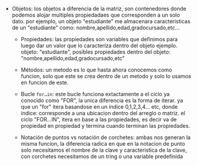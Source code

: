 * Objetos:
 los objetos a diferencia de la matriz, son contenedores donde podemos alojar  multiples propiedadaes que corresponden a un solo dato. por ejemplo, un objeto "estudiante" me almacenara caracteristicas de un "estudiante" como: nombre,apellido,edad,gradocursado,etc...

	* Propiedades: 
    las propiedades son variables que definimos para luego  dar un valor que lo caracteriza  dentro del objeto
    ejemplo. objeto: "estudiante", posibles  propiedades dentro del objeto: "nombre,apellido,edad,gradocursado,etc"

	* Métodos:
    un metodo es lo que hasta ahora conocemos como funcion, solo que este se crea dentro de un metodo y solo lo usamos en funcion de este.


	* Bucle `for…in`:
    este bucle funciona extactamente a el ciclo ya conocido como "FOR", la unica diferencia es la forma de iterar. ya que un "for" itera basandose en un indice 0,1,2,3,4... etc, donde indice: corresponde a una ubicacion dentro del arreglo o matriz. el ciclo "FOR...IN", itera en base a las propiedades, es decir va de propiedad en propiedad y termina cuando terminan las propiedades.

	* Notación de puntos vs notación de corchetes:
    ambas nos generan la misma funcion, la diferencia radica en que en la notacion de punto solo necesitamos el nombre de la clave y caracteristica de la clave, con corchetes necesitamos de un tring o una variable predefinida
